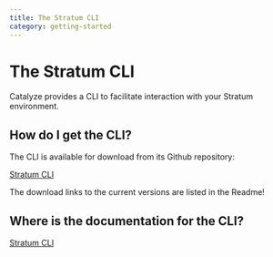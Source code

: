 ```yaml
---
title: The Stratum CLI
category: getting-started
---
```


# The Stratum CLI

Catalyze provides a CLI to facilitate interaction with your Stratum environment.

## How do I get the CLI?

The CLI is available for download from its Github repository:

[Stratum CLI](https://github.com/catalyzeio/cli)

The download links to the current versions are listed in the Readme!

## Where is the documentation for the CLI?

[Stratum CLI](https://resources.catalyze.io/paas/paas-cli-reference/)
